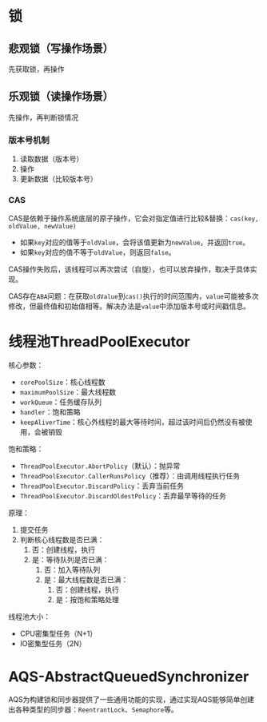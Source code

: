 # 锁
## 悲观锁（写操作场景）
先获取锁，再操作

## 乐观锁（读操作场景）
先操作，再判断锁情况

### 版本号机制
1. 读取数据（版本号）
2. 操作
3. 更新数据（比较版本号）

### CAS
CAS是依赖于操作系统底层的原子操作，它会对指定值进行比较&替换：`cas(key, oldValue, newValue)`
- 如果`key`对应的值等于`oldValue`，会将该值更新为`newValue`，并返回`true`。
- 如果`key`对应的值不等于`oldValue`，则返回`false`。

CAS操作失败后，该线程可以再次尝试（自旋），也可以放弃操作，取决于具体实现。

CAS存在`ABA`问题：在获取`oldValue`到`cas()`执行的时间范围内，`value`可能被多次修改，但最终值和初始值相等。解决办法是`value`中添加版本号或时间戳信息。

# 线程池ThreadPoolExecutor
核心参数：
- `corePoolSize`：核心线程数
- `maximumPoolSize`：最大线程数
- `workQueue`：任务缓存队列
- `handler`：饱和策略
- `keepAliverTime`：核心外线程的最大等待时间，超过该时间后仍然没有被使用，会被销毁

饱和策略：
- `ThreadPoolExecutor.AbortPolicy`（默认）：抛异常
- `ThreadPoolExecutor.CallerRunsPolicy`（推荐）：由调用线程执行任务
- `ThreadPoolExecutor.DiscardPolicy`：丢弃当前任务
- `ThreadPoolExecutor.DiscardOldestPolicy`：丢弃最早等待的任务

原理：
1. 提交任务
2. 判断核心线程数是否已满：
	1. 否：创建线程，执行
	2. 是：等待队列是否已满：
		1. 否：加入等待队列
		2. 是：最大线程数是否已满：
			1. 否：创建线程，执行
			2. 是：按饱和策略处理

线程池大小：
- CPU密集型任务（N+1）
- IO密集型任务（2N）

# AQS-AbstractQueuedSynchronizer
AQS为构建锁和同步器提供了一些通用功能的实现，通过实现AQS能够简单创建出各种类型的同步器：`ReentrantLock`、`Semaphore`等。


